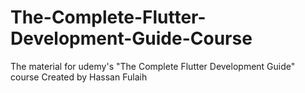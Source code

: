 # The-Complete-Flutter-Development-Guide-Course
The material for udemy's "The Complete Flutter Development Guide" course Created by Hassan Fulaih
